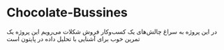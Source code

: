 # Chocolate-Bussines
 در این پروژه به سراغ چالش‌های یک کسب‌و‌کار فروش شکلات می‌رویم
این پروژه یک تمرین خوب برای آشنایی با تحلیل داده در پایتون است 
